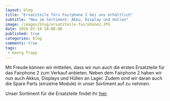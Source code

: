 ```yaml
---
layout: blog
title: "Ersatzteile fürs Fairphone 2 bei uns erhältlich"
subtitle: "Neu im Sortiment: Akku, Display und Hüllen"
image: /images/blog/ersatzteile-fairphone2.JPG
date: 2016-07-18 10:00:00
published: true
categories: blog
comments: true
tags:
 - Georg Trapp
---
```


Mit Freude können wir mitteilen, dass wir nun auch die ersten Ersatzteile für das Fairphone 2 zum Verkauf anbieten. Neben dem Fairphone 2 haben wir nun auch Akkus, Displays und Hüllen an Lager. Zudem sind wir daran auch die Spare Parts (einzelne Module) in unser Sortiment auf zu nehmen. 

Unser Sortiment für die Ersatzteile findet ihr [hier](http://www.sinndrin.ch/angebote/fairphone-2/zubehoer-und-ersatzteile/). 